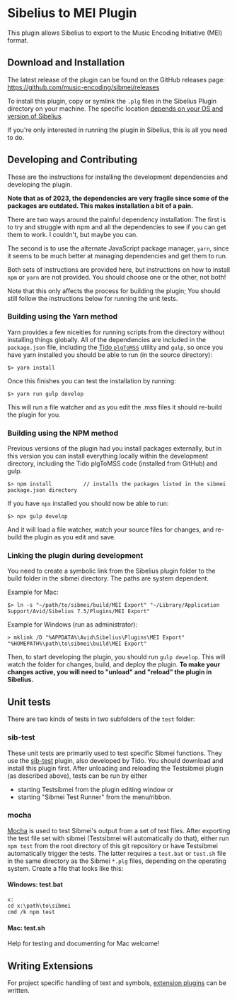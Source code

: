 # Sibelius to MEI Plugin

This plugin allows Sibelius to export to the Music Encoding Initiative (MEI) format.

## Download and Installation

The latest release of the plugin can be found on the GitHub releases page: https://github.com/music-encoding/sibmei/releases

To install this plugin, copy or symlink the `.plg` files in the Sibelius Plugin directory on your machine. The specific location [depends on your OS and version of Sibelius](http://www.sibelius.com/download/plugins/index.html?help=install).

If you're only interested in running the plugin in Sibelius, this is all you need to do.

## Developing and Contributing

These are the instructions for installing the development dependencies and developing the plugin.

**Note that as of 2023, the dependencies are very fragile since some of the packages are outdated. This makes installation a bit of a pain.**

There are two ways around the painful dependency installation: The first is to try and struggle with npm and all the dependencies to see if you can get them to work. I couldn't, but maybe you can.

The second is to use the alternate JavaScript package manager, `yarn`, since it seems to be much better at managing dependencies and get them to run.

Both sets of instructions are provided here, but instructions on how to install `npm` or `yarn` are not provided. You should choose one or the other, not both!

Note that this only affects the process for building the plugin; You should still follow the instructions below for running the unit tests.

### Building using the Yarn method

Yarn provides a few niceities for running scripts from the directory without installing things globally. All of the dependencies are included in the `package.json` file, including the [Tido `plgToMSS`](https://github.com/tido/plgToMSS) utility and `gulp`, so once you have yarn installed you should be able to run (in the source directory):

```
$> yarn install
```

Once this finishes you can test the installation by running:

```
$> yarn run gulp develop
```

This will run a file watcher and as you edit the .mss files it should re-build the plugin for you.

### Building using the NPM method

Previous versions of the plugin had you install packages externally, but in this version you can install everything locally within the development directory, including the Tido plgToMSS code (installed from GitHub) and gulp.

```
$> npm install          // installs the packages listed in the sibmei package.json directory
```

If you have `npx` installed you should now be able to run:

```
$> npx gulp develop
```

And it will load a file watcher, watch your source files for changes, and re-build the plugin as you edit and save.

### Linking the plugin during development

You need to create a symbolic link from the Sibelius plugin folder to the build folder in the sibmei directory. The paths are system dependent.

Example for Mac:

````
$> ln -s "~/path/to/sibmei/build/MEI Export" "~/Library/Application Support/Avid/Sibelius 7.5/Plugins/MEI Export"
````

Example for Windows (run as administrator):

````
> mklink /D "%APPDATA%\Avid\Sibelius\Plugins\MEI Export" "%HOMEPATH%\path\to\sibmei\build\MEI Export"
````

Then, to start developing the plugin, you should run `gulp develop`. This will watch the folder for changes, build, and deploy the plugin. **To make your changes active, you will need to "unload" and "reload" the plugin in Sibelius.**

## Unit tests

There are two kinds of tests in two subfolders of the `test` folder:

### sib-test

These unit tests are primarily used to test specific Sibmei functions.  They use the [sib-test](https://github.com/tido/sib-test) plugin, also developed by Tido. You should download and install this plugin first. After unloading and reloading the Testsibmei plugin (as described above), tests can be run by either

* starting Testsibmei from the plugin editing window or
* starting "Sibmei Test Runner" from the menu/ribbon.

### mocha

[Mocha](https://mochajs.org/) is used to test Sibmei's output from a set of test files.  After exporting the test file set with sibmei (Testsibmei will automatically do that), either run `npm test` from the root directory of this git repository or have Testsibmei automatically trigger the tests.  The latter requires a `test.bat` or `test.sh` file in the same directory as the Sibmei `*.plg` files, depending on the operating system. Create a file that looks like this:

#### Windows: test.bat

```
x:
cd x:\path\to\sibmei
cmd /k npm test
```

#### Mac: test.sh

Help for testing and documenting for Mac welcome!

## Writing Extensions

For project specific handling of text and symbols, [extension plugins](Extensions.md) can be written.